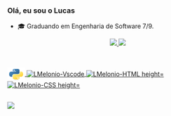 ### Olá, eu sou o Lucas
- 🎓 Graduando em Engenharia de Software 7/9.

<div align="center">
  <a href="https://github.com/Lmelonio">
  <img height="180em" src="https://github-readme-stats.vercel.app/api?username=LMelonio&show_icons=true&theme=dracula&include_all_commits=true&count_private=true"/>
  <img height="180em" src="https://github-readme-stats.vercel.app/api/top-langs/?username=LMelonio&layout=compact&langs_count=7&theme=dracula"/>
</div>
  
##

<div style="display: inline_block"><br>
     <img align="center" alt="LMelonio-Python" height="30" width="40" src="https://raw.githubusercontent.com/devicons/devicon/master/icons/python/python-original.svg">
     <img align="center" alt="LMelonio-Vscode" height="30" width="40" src="https://cdn.jsdelivr.net/gh/devicons/devicon/icons/vscode/vscode-original.svg" />
     <img align="center" alt="LMelonio-HTML height="30" width="40" src="https://cdn.jsdelivr.net/gh/devicons/devicon/icons/html5/html5-original-wordmark.svg" />
      <img align="center" alt="LMelonio-CSS height="30" width="40" src="https://cdn.jsdelivr.net/gh/devicons/devicon/icons/css3/css3-original-wordmark.svg" />
</div>
 
##
  
<div> 
    <a href="https://www.linkedin.com/in/lucas-melonio-1024b81bb" target="_blank"><img src="https://img.shields.io/badge/-LinkedIn-%230077B5?style=for-the-badge&logo=linkedin&logoColor=white" target="_blank"></a>
    
</div>
  
